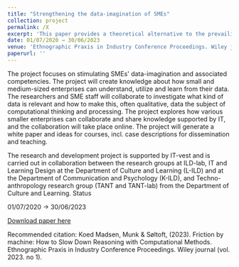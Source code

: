 ```yaml
---
title: "Strengthening the data-imagination of SMEs"
collection: project
permalink: /X
excerpt: 'This paper provides a theoretical alternative to the prevailing perception of machine learning as synonymous with speed and efficiency. Inspired by ethnographic fieldwork and grounded in pragmatist philosophy, we introduce the concept of “data friction” as the situation when encounters between held beliefs and data patterns posses the potential to stimulate innovative thinking.'
date: 01/07/2020 → 30/06/2023
venue: 'Ethnographic Praxis in Industry Conference Proceedings. Wiley journal'
paperurl: ''
---
```

The project focuses on stimulating SMEs' data-imagination and associated competencies. The project will create knowledge about how small and medium-sized enterprises can understand, utilize and learn from their data. The researchers and SME staff will collaborate to investigate what kind of data is relevant and how to make this, often qualitative, data the subject of computational thinking and processing. The project explores how various smaller enterprises can collaborate and share knowledge supported by IT, and the collaboration will take place online. The project will generate a white paper and ideas for courses, incl. case descriptions for dissemination and teaching.

The research and development project is supported by IT-vest and is carried out in collaboration between the research groups at ILD-lab, IT and Learning Design at the Department of Culture and Learning (L-ILD) and at the Department of Communication and Psychology (K-ILD), and Techno-anthropology research group (TANT and TANT-lab) from the Department of Culture and Learning.
Status

01/07/2020 → 30/06/2023

[Download paper here](http://X.pdf)

Recommended citation: Koed Madsen, Munk & Søltoft, (2023). Friction by machine: How to Slow Down Reasoning with Computational Methods. Ethnographic Praxis in Industry Conference Proceedings. Wiley journal (vol. 2023. no 1).
